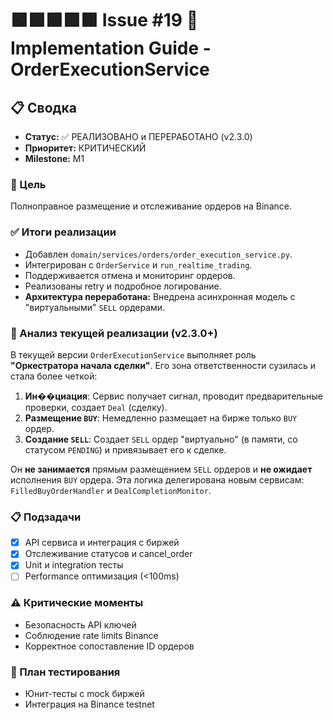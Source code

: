 # 🟩🟩🟩🟩🟩 Issue #19 🚀 Implementation Guide - OrderExecutionService

## 📋 Сводка
- **Статус:** ✅ РЕАЛИЗОВАНО и ПЕРЕРАБОТАНО (v2.3.0)
- **Приоритет:** КРИТИЧЕСКИЙ
- **Milestone:** M1

### 🎯 Цель
Полноправное размещение и отслеживание ордеров на Binance.

### ✅ Итоги реализации
- Добавлен `domain/services/orders/order_execution_service.py`.
- Интегрирован с `OrderService` и `run_realtime_trading`.
- Поддерживается отмена и мониторинг ордеров.
- Реализованы retry и подробное логирование.
- **Архитектура переработана:** Внедрена асинхронная модель с "виртуальными" `SELL` ордерами.

### 🔬 Анализ текущей реализации (v2.3.0+)

В текущей версии `OrderExecutionService` выполняет роль **"Оркестратора начала сделки"**. Его зона ответственности сузилась и стала более четкой:

1.  **Ин��циация**: Сервис получает сигнал, проводит предварительные проверки, создает `Deal` (сделку).
2.  **Размещение `BUY`**: Немедленно размещает на бирже только `BUY` ордер.
3.  **Создание `SELL`**: Создает `SELL` ордер "виртуально" (в памяти, со статусом `PENDING`) и привязывает его к сделке.

Он **не занимается** прямым размещением `SELL` ордеров и **не ожидает** исполнения `BUY` ордера. Эта логика делегирована новым сервисам: `FilledBuyOrderHandler` и `DealCompletionMonitor`.

### 📋 Подзадачи
- [x] API сервиса и интеграция с биржей
- [x] Отслеживание статусов и cancel_order
- [x] Unit и integration тесты
- [ ] Performance оптимизация (<100ms)

### ⚠️ Критические моменты
- Безопасность API ключей
- Соблюдение rate limits Binance
- Корректное сопоставление ID ордеров

### 🧪 План тестирования
- Юнит-тесты с mock биржей
- Интеграция на Binance testnet
